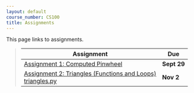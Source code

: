 ```yaml
---
layout: default
course_number: CS100
title: Assignments
---
```


This page links to assignments.


> Assignment                                                                             |     Due     |
> -------------------------------------------------------------------------------------- | ----------- |
> [Assignment 1: Computed Pinwheel](CPADS_Assign1.pdf)                                   | **Sept 29** |
> [Assignment 2: Triangles (Functions and Loops)](CPADS_Assign2.pdf) <br /> [triangles.py](src/triangles.py)                    | **Nov 2**  |

<!--
> [Assignment 2: Pyramid](CPADS_Assign2.pdf)  <br> [drawPyramidWithSquares Solution](cs100_assign02_drawPyramidWithSquares_solution.py) <br> [drawPyramidWithEquiTriangles Solution](cs100_assign02_drawPyramidWithEquiTriangles_solution.py)   | **Oct 12** |
> [Assignment 3: A Bit of Logic](CPADS_Assign3.pdf)  <br>  [Monty Python's Witch Scene in Python](MontyPythonWitchScene.py) <br> [Witch Scene Test Cases](CPADS_Assign3_TestCases.pdf) <br> [Witch Scene solution](MontyPythonWitchScene_solution.py) <br> [Witch Scene Solution with Test Cases](MontyPythonWitchScene_testing.py)| **Nov 11** |
> [Assignment 4: Exam 02 Programming Redo](CPADS_Exam2_programming_redo.pdf)  <br>  [Python source code for Exam 02 redo](CPADS_exam2_redo.py) | **Nov 27** |
> [Final Project Proposal](CPADS_FinalProject.pdf) | **Nov 28** |
> [Bridge of Death Final Project Description](CPADS_BoDProject.pdf) | **Nov 28** |
-->
